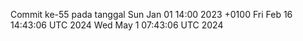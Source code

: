 Commit ke-55 pada tanggal Sun Jan 01 14:00 2023 +0100
Fri Feb 16 14:43:06 UTC 2024
Wed May  1 07:43:06 UTC 2024
